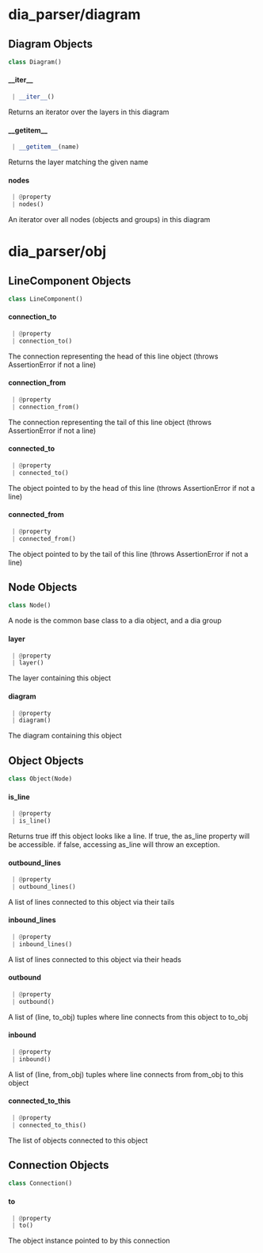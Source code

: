 <a name="dia_parser/diagram"></a>
# dia\_parser/diagram

<a name="dia_parser/diagram.Diagram"></a>
## Diagram Objects

```python
class Diagram()
```

<a name="dia_parser/diagram.Diagram.__iter__"></a>
#### \_\_iter\_\_

```python
 | __iter__()
```

Returns an iterator over the layers in this diagram

<a name="dia_parser/diagram.Diagram.__getitem__"></a>
#### \_\_getitem\_\_

```python
 | __getitem__(name)
```

Returns the layer matching the given name

<a name="dia_parser/diagram.Diagram.nodes"></a>
#### nodes

```python
 | @property
 | nodes()
```

An iterator over all nodes (objects and groups) in this diagram

<a name="dia_parser/obj"></a>
# dia\_parser/obj

<a name="dia_parser/obj.LineComponent"></a>
## LineComponent Objects

```python
class LineComponent()
```

<a name="dia_parser/obj.LineComponent.connection_to"></a>
#### connection\_to

```python
 | @property
 | connection_to()
```

The connection representing the head of this line object (throws AssertionError if not a line)

<a name="dia_parser/obj.LineComponent.connection_from"></a>
#### connection\_from

```python
 | @property
 | connection_from()
```

The connection representing the tail of this line object (throws AssertionError if not a line)

<a name="dia_parser/obj.LineComponent.connected_to"></a>
#### connected\_to

```python
 | @property
 | connected_to()
```

The object pointed to by the head of this line (throws AssertionError if not a line)

<a name="dia_parser/obj.LineComponent.connected_from"></a>
#### connected\_from

```python
 | @property
 | connected_from()
```

The object pointed to by the tail of this line (throws AssertionError if not a line)

<a name="dia_parser/obj.Node"></a>
## Node Objects

```python
class Node()
```

A node is the common base class to a dia object, and a dia group

<a name="dia_parser/obj.Node.layer"></a>
#### layer

```python
 | @property
 | layer()
```

The layer containing this object

<a name="dia_parser/obj.Node.diagram"></a>
#### diagram

```python
 | @property
 | diagram()
```

The diagram containing this object

<a name="dia_parser/obj.Object"></a>
## Object Objects

```python
class Object(Node)
```

<a name="dia_parser/obj.Object.is_line"></a>
#### is\_line

```python
 | @property
 | is_line()
```

Returns true iff this object looks like a line. If true, the as_line
property will be accessible. if false, accessing as_line will throw
an exception.

<a name="dia_parser/obj.Object.outbound_lines"></a>
#### outbound\_lines

```python
 | @property
 | outbound_lines()
```

A list of lines connected to this object via their tails

<a name="dia_parser/obj.Object.inbound_lines"></a>
#### inbound\_lines

```python
 | @property
 | inbound_lines()
```

A list of lines connected to this object via their heads

<a name="dia_parser/obj.Object.outbound"></a>
#### outbound

```python
 | @property
 | outbound()
```

A list of (line, to_obj) tuples where line connects from this object to to_obj

<a name="dia_parser/obj.Object.inbound"></a>
#### inbound

```python
 | @property
 | inbound()
```

A list of (line, from_obj) tuples where line connects from from_obj to this object

<a name="dia_parser/obj.Object.connected_to_this"></a>
#### connected\_to\_this

```python
 | @property
 | connected_to_this()
```

The list of objects connected to this object

<a name="dia_parser/obj.Connection"></a>
## Connection Objects

```python
class Connection()
```

<a name="dia_parser/obj.Connection.to"></a>
#### to

```python
 | @property
 | to()
```

The object instance pointed to by this connection

